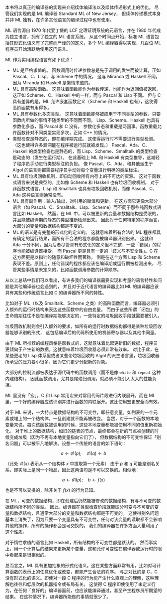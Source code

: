 本书将以真正的编译器的实现来介绍续体编译法以及续体传递形式上的优化。
尽管我们实现的是 ML 编译器 Standard ML of New Jersey，
但续体传递模式本身并非 ML 独有，在许多其他语言的编译过程中也有使用。

ML 语言源自 1970 年代爱丁堡的 LCF 定理证明系统的元语言，并在 1980 年代成为独立语言，拥有了独立的 ML 语言系统。
从这个时间点开始，标准 ML 语言包括其形式化语义有了完整而严谨的的定义，多个 ML 编译器得以实现，几百位 ML 程序员开始活跃地使用这门语言。

ML 作为实用编程语言有如下优点：

- ML 是严格求值的。
  函数调用时传递参数总是先于调用的发生而被计算，正如 Pascal、C、Lisp、与 Scheme 中的情况，
  这与 Miranda 或 Haskell 不同，因为 Miranda 和 Haskell 是懒惰求值的。
- ML 具有高阶函数。
  这意味着函数能作为参数传递，也能作为返回值被返回。
  这正如 Scheme、C、Haskell 中的一样，而与 Pascal 和 Lisp 不同。
  但与 C 具有差异的是，ML 允许嵌套函数定义（Scheme 和 Haskell 也有），这使得高阶函数有用得多。
- ML 具有参数化多态类型。
  这意味着函数能够被应用于不同类型的参数，只要函数内所做的事情不随类型的不同而不同。
  Lisp、Scheme、Haskell 也具有参数化多态，而 Pascal 和 C 没有。
  参数化多态和重载是两回事。函数重载允许函数针对不同类型实现多次，正如 C++ 的情况。
- 类型检查是静态的，即在编译期完成。
  这使得运行时不需要进行类型检测。（这也使得许多漏洞能在程序被运行前就被发现。）
  Pascal、Ada、C、Haskell 的类型检查也是静态的，而 Lisp、Scheme、Smalltalk 的类型检查是动态的（发生在运行期）。
  在此基础上 ML 和 Haskell 有类型推导，这减轻了程序员手动进行类型标注的负担。
  像 Pascal、C、Ada、和其他派生于 Algol 的语言则都需要程序员手动对每个变量进行明确的类型标注。
- ML 具有垃圾回收机制，即自动回收所有内存上的不可达的资源。
  这对于函数式语言来说是典型的，比如像 Scheme 和 Haskell 也有垃圾回收机制。
  对于非函数式语言，Lisp 和 Smalltalk 也具有垃圾回收机制，而像 Pascal、C、Ada 这种语言则通常没有。
- ML 具有副作用：输入/输出，对引用的赋值和更新。
  在这方面它更像大部分语言（如 Pascal、C、Smalltalk、Lisp、Scheme）而不同于那些纯函数式语言比如 Haskell。
  然而，在 ML 中，可以被更新的变量和数据结构是受限的，并且能被编译期的静态的类型推断检测出来。
  因此对于任何特定的程序而言，大部分的变量和数据结构都是不变的。
- ML 的语义是有完整的形式化的定义的。
  这就意味着所有合法的 ML 程序都具有确定的运行结果，而所有不合法的程序都能被编译器识别出来。
  这就和 Ada 十分不同，因为后者尽管具有形式化的定义但不完整，一些「错误」的程序也能被编译器接受，
  而 Pascal 更是具有一定的「歧义与不安全性」。C 在这方面更是以指针的随意和破坏性而著称，
  倒是在这个方面 Lisp 和 Scheme 表现不差。原则上，任何错误的程序都应该在编译期或运行期被检测出来，
  尽管某些事情是未定义的，比如函数调用参数的计算顺序。

从以上总结中我们可以看出，有许多我们的编译器需要实现和考量的语言特性和问题是其他编译器也会遇到的，
并且对于近代语言的编译器比如 ML 的编译器应该具有某些和传统语言比如 C 的编译器所不同的特性。

比如对于 ML（以及 Smalltalk、Scheme 之类）的高阶函数而言，编译器必须引入额外的运行时结构来表达这些函数中的自由变量。
而由于这些所谓「闭包」的生命周期往往不是在编译期能够决定的，一些特定的垃圾回收手段就需要被引入。

垃圾回收机制则会引入额外的要求，如所有的运行时数据结构都得是某种垃圾回收器能够识别的形式，
这包括编译后的代码所使用的机器寄存器以及其他中间量。

由于 ML 所推荐的编程风格是函数式的，这就意味着比起更新旧的数据，程序员更倾向于产生新的数据。这就意味着垃圾回收器必须非常有效率。
对比于此，在某些更老的 Lisp 体系里或者某些带垃圾回收的 Algol 的派生语言里，垃圾回收器所承受的压力要小很多，因为它们更少分配新的对象。

大部分的控制流都被表达于源代码中的函数调用（而不是像 `while` 和 `repeat` 这种内建结构）。
因此函数调用，尤其是尾递归调用，就必须不能引入太大的性能负担。

ML 里没有「宏」。C 和 Lisp 常用宏来对常用代码片段进行内联展开，而在 ML 里，一个好的编译器应该识别并进行函数的内联展开。这比使用宏更安全而有效。

对于 ML 来说，一大特点是数据结构的不可变性，即任意变量，如列表的一个元素或堆上的一个结构体，一旦创建就不能再被改变。
当然，对于一个函数的本地变量来说，每次该函数被调用的时候，这些本地变量都能被使用不同的值重新初始化。
对于堆上的数据结构，如旧的链表的节点，最终都会在新的节点被创建的时候变成垃圾（因为不再有本地变量指向它们了），
但数据结构的不可变性保证「别名问题」可以被平凡地解决。设想一个传统的语言的如下语句：

$$
a\leftarrow\sharp1(p);\quad\sharp1(q)\leftarrow b
$$

（此处 $\sharp1(x)$ 表示从一个结构体 $x$ 中提取第一个元素）
由于 $p$ 和 $q$ 可能是别名关系，即实际上是同一个物品，因此这两语句是不可以交换的。相似地：

$$
a\leftarrow\sharp1(p);\quad b\leftarrow f(x)
$$

也是不可以交换的，除非关于 $f(x)$ 的行为已知。

在 ML，可变的数据结构，即在创建后仍然能被修改的数据结构，有与不可变的数据结构所不同的类型。
因此，编译器在类型检查阶段就能区分可变与不可变的变量和数据结构，且通常大部分的变量和数据结构都是不可变的。
这使得别名问题基本上消失了，因为只要一个变量具有不可变性，任何对该变量的读取都不会影响其他的操作，所有的操作都会是可交换的。
我们的编译器在许多方面大量利用了这个性质。

对于惰性求值的语言比如 Haskell，所有结构的不可变性都是默认的。
然而事实上，用一个计算后的结果来更新某个变量，这和允许可变性在编译器或运行时的眼中看起来是很相似的。

总而言之，ML 具有更加抽象的形式化语义。这在某些方面非常有用，比如对可计算函数的表示上的任意优化或改变，都能产生合法的程序。
与之对比的是 C，C 没有形式化的语义。即使对一段 C 程序的行为能产生什么直观上的理解，这种理解也往往和低层次的机器指令或布局有关。
这使得 C 程序即使使用了未定义行为，在任何「良好的」编译器面前，也应该能编译通过，甚至产生程序员所期望的结果。
在这种情况下，编译器所能做的事情就很少了。
